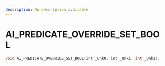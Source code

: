 ```yaml
---
description: No description available 
---
```


# AI_PREDICATE_OVERRIDE_SET_BOOL

```cpp
void AI_PREDICATE_OVERRIDE_SET_BOOL(int _Unk0, int _Unk1, int _Unk2);
```